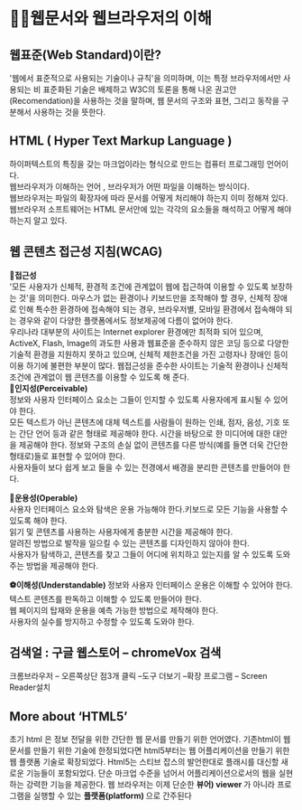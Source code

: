 <h1> 🐱‍👤웹문서와 웹브라우저의 이해</h1>

<h2>웹표준(Web Standard)이란? </h2>
'웹에서 표준적으로 사용되는 기술이나 규칙'을 의미하며, 이는 특정 브라우저에서만 사용되는 비 표준화된 기술은 배제하고 W3C의 토론을 통해 나온 권고안(Recomendation)을 사용하는 것을 말하며, 웹 문서의 구조와 표현, 그리고 동작을 구분해서 사용하는 것을 뜻한다.

<h2>HTML ( Hyper Text Markup  Language ) </h2>
하이퍼텍스트의 특징을 갖는 마크업이라는 형식으로 만드는 컴퓨터 프로그래밍 언어이다. <br>
웹브라우저가 이해하는 언어 , 브라우저가 어떤 파일을 이해하는 방식이다. <br>
웹브라우저는 파일의 확장자에 따라 문서를 어떻게 처리해야 하는지 이미 정해져 있다.<br>
웹브라우저 소프트웨어는 HTML 문서안에 있는 각각의 요소들을 해석하고 어떻게 해야 하는지 알고 있다. <br>

<h2> 웹 콘텐츠 접근성 지침(WCAG) </h2>
<strong>🏉접근성</strong> <br>
'모든 사용자가 신체적, 환경적 조건에 관계없이 웹에 접근하여 이용할 수 있도록 보장하는 것'을 의미한다. 마우스가 없는 환경이나 키보드만을 조작해야 할 경우, 신체적 장애로 인해 특수한 환경하에 접속해야 되는 경우, 브라우저별, 모바일 환경에서 접속해야 되는 경우와 같이 다양한 플랫폼에서도 정보제공에 다름이 없어야 한다. <br>
우리나라 대부분의 사이트는 Internet explorer 환경에만 최적화 되어 있으며, ActiveX, Flash, Image의 과도한 사용과 웹표준을 준수하지 않은 코딩 등으로 다양한 기술적 환경을 지원하지 못하고 있으며, 신체적 제한조건을 가진 고령자나 장애인 등이 이용 하기에 불편한 부분이 많다. 웹접근성을 준수한 사이트는 기술적 환경이나 신체적 조건에 관계없이 웹 콘텐츠를 이용할 수 있도록 해 준다. <br>
<strong>🏐인지성(Perceivable)</strong><br>
정보와 사용자 인터페이스 요소는 그들이 인지할 수 있도록 사용자에게 표시될 수 있어야 한다. <br>
모든 텍스트가 아닌 콘텐츠에 대체 텍스트를 사람들이 원하는 인쇄, 점자, 음성, 기호 또는 간단 언어 등과 같은 형태로 제공해야 한다. 시간을 바탕으로 한 미디어에 대한 대안을 제공해야 한다.
정보와 구조의 손실 없이 콘텐츠를 다른 방식(예를 들면 더욱 간단한 형태로)들로 표현할 수 있어야 한다. <br>
사용자들이 보다 쉽게 보고 들을 수 있는 전경에서 배경을 분리한 콘텐츠를 만들어야 한다. <br>

<strong>🥎운용성(Operable)</strong> <br>
사용자 인터페이스 요소와 탐색은 운용 가능해야 한다.키보드로 모든 기능을 사용할 수 있도록 해야 한다. <br>
읽기 및 콘텐츠를 사용하는 사용자에게 충분한 시간을 제공해야 한다.<br>
알려진 방법으로 발작을 일으킬 수 있는 콘텐츠를 디자인하지 않아야 한다. <br>
사용자가 탐색하고, 콘텐츠를 찾고 그들이 어디에 위치하고 있는지를 알 수 있도록 도와주는 방법을 제공해야 한다.<br>

<strong> ⚽이해성(Understandable) </strong>
정보와 사용자 인터페이스 운용은 이해할 수 있어야 한다. <br>
텍스트 콘텐츠를 판독하고 이해할 수 있도록 만들어야 한다.<br>
웹 페이지의 탑재와 운용을 예측 가능한 방법으로 제작해야 한다.<br>
사용자의 실수를 방지하고 수정할 수 있도록 도와야 한다.<br>

<h2> 검색얼 : 구글 웹스토어 – chromeVox 검색 </h2>
크롬브라우저 – 오른쪽상단 점3개 클릭 –도구 더보기 –확장 프로그램 – Screen Reader설치


<h2> More about ‘HTML5’</h2>

초기 html 은 정보 전달을 위한 간단한 웹 문서를 만들기 위한 언어였다. 기존html이 웹 문서를 만들기 위한 기술에 한정되었다면 html5부터는 웹 어플리케이션을 만들기 위한 웹 플랫폼 기술로 확장되었다.
Html5는 스티브 잡스의 발언한대로 플래시를 대신할 새로운 기능들이 포함되었다. 단순 마크업 수준을 넘어서 어플리케이션으로서의 웹을 실현하는 강력한 기능을 제공한다.
웹 브라우저는 이제 단순한 <b> 뷰어) viewer </b>가 아니라 프로그램을 실행할 수 있는 <b>플랫폼(platform) </b>으로 간주된다 







